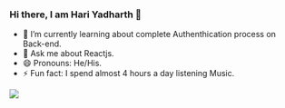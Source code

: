 ### Hi there, I am Hari Yadharth 👋

- 🌱 I’m currently learning about complete Authenthication process on Back-end.
- 💬 Ask me about Reactjs.
- 😄 Pronouns: He/His.
- ⚡ Fun fact: I spend almost 4 hours a day listening Music.

<img src="https://github-readme-stats.vercel.app/api?username=YadharthGC&&show_icons=true&title_color=ffffff&icon_color=bb2acf&text_color=daf7dc&bg_color=151515"/>
<!-- - 🔭 I’m currently working on ... -->
<!-- - 👯 I’m looking to collaborate on ... -->
<!-- - 🤔 I’m looking for help with ... -->
<!-- - 📫 How to reach me: ... -->


